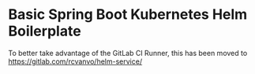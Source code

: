 # Basic Spring Boot Kubernetes Helm Boilerplate

To better take advantage of the GitLab CI Runner, this has been moved to https://gitlab.com/rcvanvo/helm-service/
